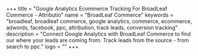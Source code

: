 +++
title = "Google Analytics Ecommerce Tracking For BroadLeaf Commerce - Attributio"
name = "BroadLeaf Commerce"
keywords = "broadleaf, broadleaf commerce, google analytics, commerce, ecommerce, adwords, facebook, ppc, attribution, track leads, conversion tracking"
description = "Connect Google Analytics with BroadLeaf Commerce to find our where your leads are coming from. Track leads from the source - from search to ppc."
logo = ""
+++
